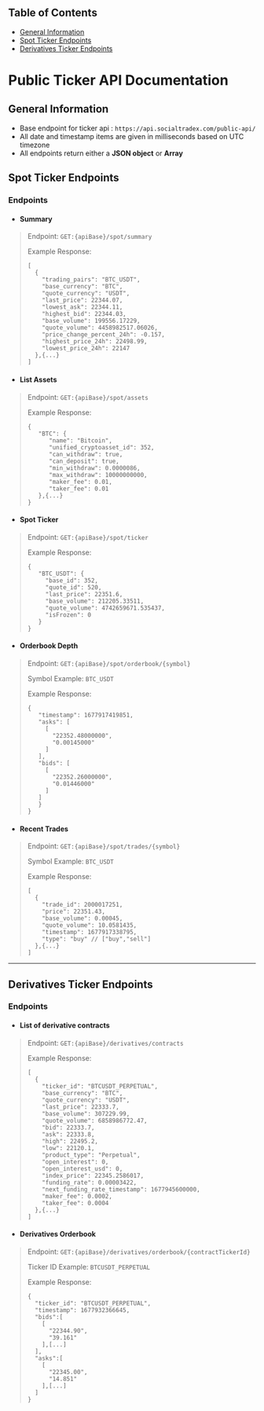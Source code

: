 ## Table of Contents
- [General Information](#general-information)
- [Spot Ticker Endpoints](#spot-ticker-endpoints)
- [Derivatives Ticker Endpoints](#derivatives-ticker-endpoints) 

# Public Ticker API Documentation

## General Information
- Base endpoint for ticker api : ``https://api.socialtradex.com/public-api/``
- All date and timestamp items are given in milliseconds based on UTC timezone
- All endpoints return either a **JSON object** or **Array**

## Spot Ticker Endpoints

### Endpoints
- #### Summary
> Endpoint: ``GET:{apiBase}/spot/summary``
> 
> Example Response:
> ```
> [
>   {
>     "trading_pairs": "BTC_USDT",
>     "base_currency": "BTC",
>     "quote_currency": "USDT",
>     "last_price": 22344.07,
>     "lowest_ask": 22344.11,
>     "highest_bid": 22344.03,
>     "base_volume": 199556.17229,
>     "quote_volume": 4458982517.06026,
>     "price_change_percent_24h": -0.157,
>     "highest_price_24h": 22498.99,
>     "lowest_price_24h": 22147
>   },{...}
> ]
> ```

- #### List Assets
> Endpoint: ``GET:{apiBase}/spot/assets``
>
> Example Response:
> ```
> {
>    "BTC": {
>       "name": "Bitcoin",
>       "unified_cryptoasset_id": 352,
>       "can_withdraw": true,
>       "can_deposit": true,
>       "min_withdraw": 0.0000086,
>       "max_withdraw": 10000000000,
>       "maker_fee": 0.01,
>       "taker_fee": 0.01
>    },{...}
> }
> ```

- #### Spot Ticker
> Endpoint: ``GET:{apiBase}/spot/ticker``
>
> Example Response:
> ```
> {
>    "BTC_USDT": {
>      "base_id": 352,
>      "quote_id": 520,
>      "last_price": 22351.6,
>      "base_volume": 212205.33511,
>      "quote_volume": 4742659671.535437,
>      "isFrozen": 0
>    }
> }
> ```


- #### Orderbook Depth
> Endpoint: ``GET:{apiBase}/spot/orderbook/{symbol}``
> 
> Symbol Example: ``BTC_USDT``
>
> Example Response:
> ```
> {
>    "timestamp": 1677917419851,
>    "asks": [
>      [
>        "22352.48000000",
>        "0.00145000"
>      ]
>    ],
>    "bids": [
>      [
>        "22352.26000000",
>        "0.01446000"
>      ]
>    ]
>    }
> }
> ```

- #### Recent Trades
> Endpoint: ``GET:{apiBase}/spot/trades/{symbol}``
>
> Symbol Example: ``BTC_USDT``
>
> Example Response:
> ```
> [
>   {
>     "trade_id": 2000017251,
>     "price": 22351.43,
>     "base_volume": 0.00045,
>     "quote_volume": 10.0581435,
>     "timestamp": 1677917338795,
>     "type": "buy" // ["buy","sell"]
>   },{...}
> ]
> ```

---

## Derivatives Ticker Endpoints
### Endpoints

- #### List of derivative contracts
> Endpoint: ``GET:{apiBase}/derivatives/contracts``
>
> Example Response:
> ```
> [
>   {
>     "ticker_id": "BTCUSDT_PERPETUAL",
>     "base_currency": "BTC",
>     "quote_currency": "USDT",
>     "last_price": 22333.7,
>     "base_volume": 307229.99,
>     "quote_volume": 6858986772.47,
>     "bid": 22333.7,
>     "ask": 22333.8,
>     "high": 22495.2,
>     "low": 22120.1,
>     "product_type": "Perpetual",
>     "open_interest": 0,
>     "open_interest_usd": 0,
>     "index_price": 22345.2586017,
>     "funding_rate": 0.00003422,
>     "next_funding_rate_timestamp": 1677945600000,
>     "maker_fee": 0.0002,
>     "taker_fee": 0.0004
>   },{...}
> ]
> ```

- #### Derivatives Orderbook
> Endpoint: ``GET:{apiBase}/derivatives/orderbook/{contractTickerId}``
>
> Ticker ID Example: ``BTCUSDT_PERPETUAL``
>
> Example Response:
> ```
> {
>   "ticker_id": "BTCUSDT_PERPETUAL",
>   "timestamp": 1677932366645,
>   "bids":[
>     [
>       "22344.90",
>       "39.161"
>     ],[...]
>   ],
>   "asks":[
>     [
>       "22345.00",
>       "14.851"
>     ],[...]
>   ]
> }
> ```
